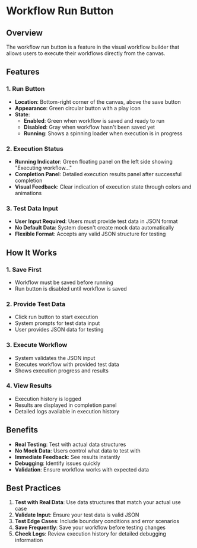 # Workflow Run Button

## Overview
The workflow run button is a feature in the visual workflow builder that allows users to execute their workflows directly from the canvas.

## Features

### 1. Run Button
- **Location**: Bottom-right corner of the canvas, above the save button
- **Appearance**: Green circular button with a play icon
- **State**: 
  - **Enabled**: Green when workflow is saved and ready to run
  - **Disabled**: Gray when workflow hasn't been saved yet
  - **Running**: Shows a spinning loader when execution is in progress

### 2. Execution Status
- **Running Indicator**: Green floating panel on the left side showing "Executing workflow..."
- **Completion Panel**: Detailed execution results panel after successful completion
- **Visual Feedback**: Clear indication of execution state through colors and animations

### 3. Test Data Input
- **User Input Required**: Users must provide test data in JSON format
- **No Default Data**: System doesn't create mock data automatically
- **Flexible Format**: Accepts any valid JSON structure for testing

## How It Works

### 1. **Save First**
- Workflow must be saved before running
- Run button is disabled until workflow is saved

### 2. **Provide Test Data**
- Click run button to start execution
- System prompts for test data input
- User provides JSON data for testing

### 3. **Execute Workflow**
- System validates the JSON input
- Executes workflow with provided test data
- Shows execution progress and results

### 4. **View Results**
- Execution history is logged
- Results are displayed in completion panel
- Detailed logs available in execution history

## Benefits

- **Real Testing**: Test with actual data structures
- **No Mock Data**: Users control what data to test with
- **Immediate Feedback**: See results instantly
- **Debugging**: Identify issues quickly
- **Validation**: Ensure workflow works with expected data

## Best Practices

1. **Test with Real Data**: Use data structures that match your actual use case
2. **Validate Input**: Ensure your test data is valid JSON
3. **Test Edge Cases**: Include boundary conditions and error scenarios
4. **Save Frequently**: Save your workflow before testing changes
5. **Check Logs**: Review execution history for detailed debugging information
